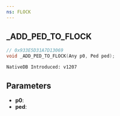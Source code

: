 ```yaml
---
ns: FLOCK
---
```

## _ADD_PED_TO_FLOCK

```c
// 0x933E5D31A7D13069
void _ADD_PED_TO_FLOCK(Any p0, Ped ped);
```

```
NativeDB Introduced: v1207
```

## Parameters
* **p0**:
* **ped**:
